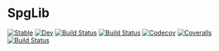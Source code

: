# SpgLib

[![Stable](https://img.shields.io/badge/docs-stable-blue.svg)](https://singularitti.github.io/SpgLib.jl/stable)
[![Dev](https://img.shields.io/badge/docs-dev-blue.svg)](https://singularitti.github.io/SpgLib.jl/dev)
[![Build Status](https://travis-ci.com/singularitti/SpgLib.jl.svg?branch=master)](https://travis-ci.com/singularitti/SpgLib.jl)
[![Build Status](https://ci.appveyor.com/api/projects/status/github/singularitti/SpgLib.jl?svg=true)](https://ci.appveyor.com/project/singularitti/SpgLib-jl)
[![Codecov](https://codecov.io/gh/singularitti/SpgLib.jl/branch/master/graph/badge.svg)](https://codecov.io/gh/singularitti/SpgLib.jl)
[![Coveralls](https://coveralls.io/repos/github/singularitti/SpgLib.jl/badge.svg?branch=master)](https://coveralls.io/github/singularitti/SpgLib.jl?branch=master)
[![Build Status](https://api.cirrus-ci.com/github/singularitti/SpgLib.jl.svg)](https://cirrus-ci.com/github/singularitti/SpgLib.jl)
